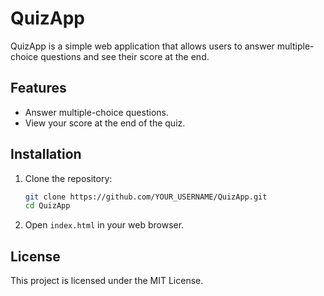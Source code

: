 # QuizApp

QuizApp is a simple web application that allows users to answer multiple-choice questions and see their score at the end.

## Features

- Answer multiple-choice questions.
- View your score at the end of the quiz.

## Installation

1. Clone the repository:
    ```bash
    git clone https://github.com/YOUR_USERNAME/QuizApp.git
    cd QuizApp
    ```

2. Open `index.html` in your web browser.

## License

This project is licensed under the MIT License.
